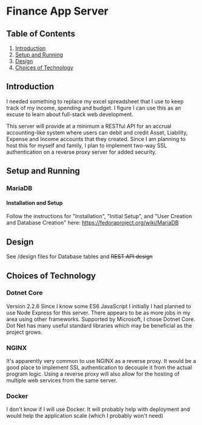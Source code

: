 # Finance App Server

## Table of Contents

  1. [Introduction](#introduction)
  2. [Setup and Running](#setup-and-running)
  3. [Design](#design)
  4. [Choices of Technology](#choices-of-technology)

## Introduction
I needed something to replace my excel spreadsheet that I use to keep track of my income, spending and budget. I figure I can use this as an excuse to 
learn about full-stack web development. 

This server will provide at a minimum a RESTful API for an accrual accounting-like system where users can debit and credit Asset, Liability, Expense and Income accounts that they created. Since I am planning to host this for myself and family, I plan to implement two-way SSL authentication on a reverse proxy server for added security.

## Setup and Running
### MariaDB
#### Installation and Setup
  Follow the instructions for "Installation", "Initial Setup", and "User Creation and Database Creation" here: https://fedoraproject.org/wiki/MariaDB

## Design
  See /design files for Database tables and ~~REST API design~~

## Choices of Technology

### Dotnet Core
Version 2.2.6
Since I know some ES6 JavaScript I initially I had planned to use Node Express for this server. There appears to be as more jobs in my area using other frameworks.
Supported by Microsoft, I chose Dotnet Core. Dot Net has many useful standard libraries which may be beneficial as the project grows.

### NGINX
It's apparently very common to use NGINX as a reverse proxy. It would be a good place to implement SSL authentication to decouple it from the actual program logic.
Using a reverse proxy will also allow for the hosting of multiple web services from the same server.

### Docker
I don't know if I will use Docker. It will probably help with deployment and would help the application scale (which I probably won't need)

